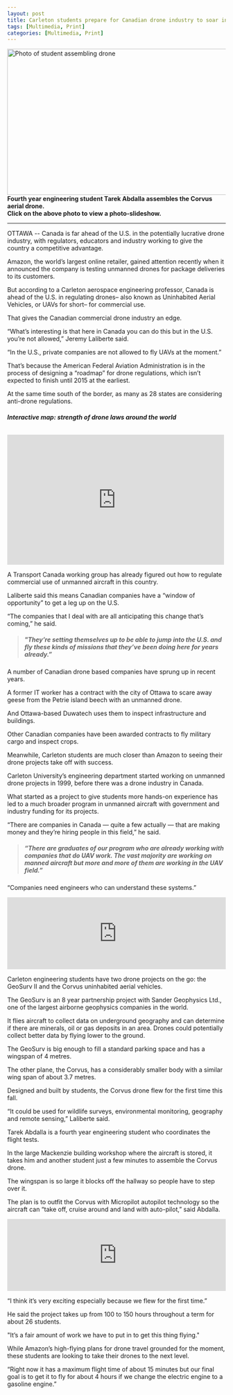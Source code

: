 ```yaml
---
layout: post
title: Carleton students prepare for Canadian drone industry to soar into U.S.
tags: [Multimedia, Print]
categories: [Multimedia, Print]
---
```

<!--<head>
<style>
.Flexible-container {
    position: relative;
    padding-bottom: 56.25%;
    padding-top: 30px;
    height: 0;
    overflow: hidden;
}

.Flexible-container iframe,   
.Flexible-container object,  
.Flexible-container embed {
    position: absolute;
    top: 0;
    left: 0;
    width: 100%;
    height: 100%;
}
</style
</head> -->
<a href="http://www.flickr.com/photos/103582096@N05/sets/72157638494236334/show"><img alt="Photo of student assembling drone" class="img-responsive" title="Fourth year engineering student Tarek Abdalla assembles the Corvus aerial drone" src="http://kyleaduggan.files.wordpress.com/2013/12/img_4403.jpg?w=650" width="585" height="337" /></a><br> 
**Fourth year engineering student Tarek Abdalla assembles the Corvus aerial drone.<br> 
Click on the above photo to view a photo-slideshow.**

---

OTTAWA -- Canada is far ahead of the U.S. in the potentially lucrative drone industry, with regulators, educators and industry working to give the country a competitive advantage.

Amazon, the world’s largest online retailer, gained attention recently when it announced the company is testing unmanned drones for package deliveries to its customers.

But according to a Carleton aerospace engineering professor, Canada is ahead of the U.S. in regulating drones– also known as Uninhabited Aerial Vehicles, or UAVs for short– for commercial use.

That gives the Canadian commercial drone industry an edge.

“What’s interesting is that here in Canada you can do this but in the U.S. you’re not allowed,” Jeremy Laliberte said.

“In the U.S., private companies are not allowed to fly UAVs at the moment.”

That’s because the American Federal Aviation Administration is in the process of designing a “roadmap” for drone regulations, which isn’t expected to finish until 2015 at the earliest.

At the same time south of the border, as many as 28 states are considering anti-drone regulations.

###### **Interactive map: strength of drone laws around the world**

<div class="Flexible-container">
<iframe class="embed-responsive-item" width="500" height="300" scrolling="no" frameborder="no" src="https://www.google.com/fusiontables/embedviz?q=select+col4%3E%3E1+from+1KvmCobyEXs5YK2WoLMNM1HCN5Yz2hDeQkOLpaAs&amp;viz=MAP&amp;h=false&amp;lat=47.70767840698071&amp;lng=-50.2734375&amp;t=1&amp;z=3&amp;l=col4%3E%3E1&amp;y=2&amp;tmplt=2&amp;hml=KML"></iframe> </div>

A Transport Canada working group has already figured out how to regulate commercial use of unmanned aircraft in this country.

Laliberte said this means Canadian companies have a “window of opportunity” to get a leg up on the U.S.

“The companies that I deal with are all anticipating this change that’s coming,” he said.

> ##### "They’re setting themselves up to be able to jump into the U.S. and fly these kinds of missions that they’ve been doing here for years already.”

A number of Canadian drone based companies have sprung up in recent years.

A former IT worker has a contract with the city of Ottawa to scare away geese from the Petrie island beech with an unmanned drone.

And Ottawa-based Duwatech uses them to inspect infrastructure and buildings.

Other Canadian companies have been awarded contracts to fly military cargo and inspect crops.

Meanwhile, Carleton students are much closer than Amazon to seeing their drone projects take off with success.

Carleton University’s engineering department started working on unmanned drone projects in 1999, before there was a drone industry in Canada.

What started as a project to give students more hands-on experience has led to a much broader program in unmanned aircraft with government and industry funding for its projects.

“There are companies in Canada — quite a few actually — that are making money and they’re hiring people in this field,” he said. 

> ##### “There are graduates of our program who are already working with companies that do UAV work. The vast majority are working on manned aircraft but more and more of them are working in the UAV field.”

“Companies need engineers who can understand these systems.”

<iframe width="100%" height="166" scrolling="no" frameborder="no" src="https://w.soundcloud.com/player/?url=https%3A//api.soundcloud.com/tracks/123906058&amp;color=ff5500&amp;auto_play=false&amp;hide_related=false&amp;show_comments=true&amp;show_user=true&amp;show_reposts=false"></iframe>

Carleton engineering students have two drone projects on the go: the GeoSurv II and the Corvus uninhabited aerial vehicles.

The GeoSurv is an 8 year partnership project with Sander Geophysics Ltd., one of the largest airborne geophysics companies in the world.

It flies aircraft to collect data on underground geography and can determine if there are minerals, oil or gas deposits in an area. Drones could potentially collect better data by flying lower to the ground.

The GeoSurv is big enough to fill a standard parking space and has a wingspan of 4 metres.

The other plane, the Corvus, has a considerably smaller body with a similar wing span of about 3.7 metres.

Designed and built by students, the Corvus drone flew for the first time this fall.

“It could be used for wildlife surveys, environmental monitoring, geography and remote sensing,” Laliberte said.

Tarek Abdalla is a fourth year engineering student who coordinates the flight tests.

In the large Mackenzie building workshop where the aircraft is stored, it takes him and another student just a few minutes to assemble the Corvus drone.

The wingspan is so large it blocks off the hallway so people have to step over it.

The plan is to outfit the Corvus with Micropilot autopilot technology so the aircraft can “take off, cruise around and land with auto-pilot,” said Abdalla.

<iframe width="100%" height="166" scrolling="no" frameborder="no" src="https://w.soundcloud.com/player/?url=https%3A//api.soundcloud.com/tracks/123890555&amp;color=ff5500&amp;auto_play=false&amp;hide_related=false&amp;show_comments=true&amp;show_user=true&amp;show_reposts=false"></iframe>

“I think it’s very exciting especially because we flew for the first time.”

He said the project takes up from 100 to 150 hours throughout a term for about 26 students.

"It’s a fair amount of work we have to put in to get this thing flying."

While Amazon’s high-flying plans for drone travel grounded for the moment, these students are looking to take their drones to the next level.

“Right now it has a maximum flight time of about 15 minutes but our final goal is to get it to fly for about 4 hours if we change the electric engine to a gasoline engine.”

